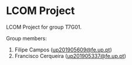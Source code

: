 # LCOM Project

LCOM Project for group T7G01.

Group members:

1. Filipe Campos (up201905609@fe.up.pt)
2. Francisco Cerqueira (up201905337@fe.up.pt)
